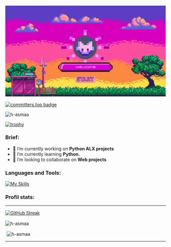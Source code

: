 <!--
**H-Asmaa/H-Asmaa** is a ✨ _special_ ✨ repository because its `README.md` (this file) appears on your GitHub profile.

Here are some ideas to get you started:

- 🔭 I’m currently working on ...
- 🌱 I’m currently learning ...
- 👯 I’m looking to collaborate on ...
- 🤔 I’m looking for help with ...
- 💬 Ask me about ...
- 📫 How to reach me: ...
- 😄 Pronouns: ...
- ⚡ Fun fact: ...
-->
<img src="Colorful Pixel Art Youtube Gaming Intro Video (1).gif"></img>

[![committers.top badge](https://user-badge.committers.top/morocco/H-Asmaa.svg)](https://user-badge.committers.top/morocco/H-Asmaa)

<p align="left"> <img src="https://komarev.com/ghpvc/?username=h-asmaa&label=Profile%20views&color=0e75b6&style=flat" alt="h-asmaa" /> </p>

[![trophy](https://github-profile-trophy.vercel.app/?username=h-asmaa&theme=darkhub)](https://github.com/ryo-ma/github-profile-trophy)

<h3 align="left">Brief:</h3>
<ul>
  <li>🔭 I’m currently working on  <strong>Python ALX projects</strong></li>
  <li>🌱 I’m currently learning <strong>Python.</strong></li>
  <li>👯 I’m looking to collaborate on <strong>Web projects</strong></li>
</ul>

<h3 align="left">Languages and Tools:</h3>

[![My Skills](https://skillicons.dev/icons?i=html,css,js,figma,git,bash,c,laravel,latex,linux,mysql,ps,php,python,docker)](https://skillicons.dev)

<h3 align="left">Profil stats:</h3>
<hr>

[![GitHub Streak](https://streak-stats.demolab.com?user=h-asmaa&theme=tokyonight-duo)](https://git.io/streak-stats)

<p><img align="center" src="https://github-readme-stats.vercel.app/api/top-langs?username=h-asmaa&theme=github_dark&show_icons=true&locale=en&layout=compact" alt="h-asmaa" /></p>

<p>&nbsp;<img align="center" src="https://github-readme-stats.vercel.app/api?username=h-asmaa&theme=github_dark&show_icons=true&locale=en" alt="h-asmaa" /></p>

<hr>


